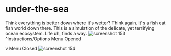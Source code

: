 # under-the-sea
Think everything is better down where it's wetter? Think again. It's a fish eat fish world down there. This is a simulation of the delicate, yet terrifying ocean ecosystem. Life uh, finds a way.
![screenshot 153](https://user-images.githubusercontent.com/28616709/40394620-0b6408d0-5dd9-11e8-97c2-8647762137aa.png)
^Instructions/Options Menu Opened




v Menu Closed
![screenshot 154](https://user-images.githubusercontent.com/28616709/40394623-0de90cf4-5dd9-11e8-83c2-906ecd21787f.png)

